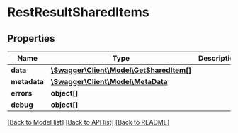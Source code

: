 # RestResultSharedItems

## Properties

 Name         | Type                                                          | Description | Notes      
--------------|---------------------------------------------------------------|-------------|------------
 **data**     | [**\Swagger\Client\Model\GetSharedItem[]**](GetSharedItem.md) |             | [optional] 
 **metadata** | [**\Swagger\Client\Model\MetaData**](MetaData.md)             |             | [optional] 
 **errors**   | **object[]**                                                  |             | [optional] 
 **debug**    | **object[]**                                                  |             | [optional] 

[[Back to Model list]](../../README.md#documentation-for-models) [[Back to API list]](../../README.md#documentation-for-api-endpoints) [[Back to README]](../../README.md)


